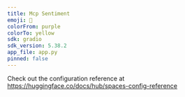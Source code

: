```yaml
---
title: Mcp Sentiment
emoji: 🐠
colorFrom: purple
colorTo: yellow
sdk: gradio
sdk_version: 5.38.2
app_file: app.py
pinned: false
---
```


Check out the configuration reference at https://huggingface.co/docs/hub/spaces-config-reference
